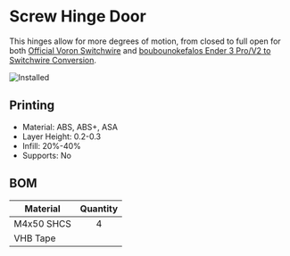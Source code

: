# Screw Hinge Door

This hinges allow for more degrees of motion, from closed to full open for both [Official Voron Switchwire](https://github.com/VoronDesign/Voron-Switchwire) and [boubounokefalos Ender 3 Pro/V2 to Switchwire Conversion](https://github.com/boubounokefalos/Ender_SW).

![Installed](Images/Install.PNG)

## Printing
* Material: ABS, ABS+, ASA
* Layer Height: 0.2-0.3
* Infill: 20%-40%
* Supports: No

## BOM
  | Material | Quantity |
  |-----|:----:|
  |M4x50 SHCS|4|
  |VHB Tape||
